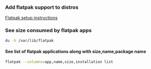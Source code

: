 ### Add flatpak support to distros
[Flatpak setup instructions](https://flatpak.org/setup/)

### See size consumed by flatpak apps
```bash
du -h /var/lib/flatpak
```


#### See list of flatpak applications along with size,name,package name
```bash
flatpak --columns=app,name,size,installation list
```
